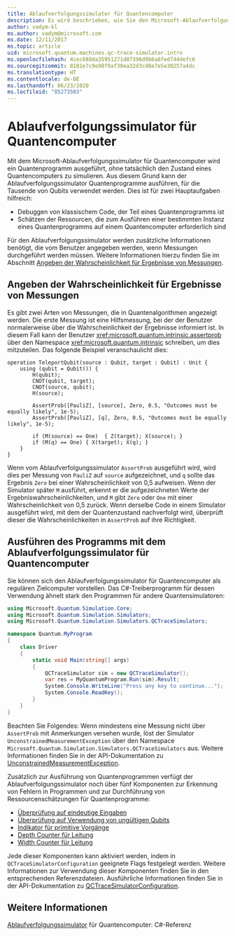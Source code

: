 ```yaml
---
title: Ablaufverfolgungssimulator für Quantencomputer
description: Es wird beschrieben, wie Sie den Microsoft-Ablaufverfolgungssimulator für Quantencomputer verwenden, um klassischen Code zu debuggen und die Ressourcenanforderungen eines Quantenprogramms zu schätzen.
author: vadym-kl
ms.author: vadym@microsoft.com
ms.date: 12/11/2017
ms.topic: article
uid: microsoft.quantum.machines.qc-trace-simulator.intro
ms.openlocfilehash: 4cec688da35951271d87396d9b6a8fed744defc6
ms.sourcegitcommit: 0181e7c9e98f9af30ea32d3cd8e7e5e30257a4dc
ms.translationtype: HT
ms.contentlocale: de-DE
ms.lasthandoff: 06/23/2020
ms.locfileid: "85273503"
---
```

# <a name="quantum-trace-simulator"></a>Ablaufverfolgungssimulator für Quantencomputer

Mit dem Microsoft-Ablaufverfolgungssimulator für Quantencomputer wird ein Quantenprogramm ausgeführt, ohne tatsächlich den Zustand eines Quantencomputers zu simulieren.  Aus diesem Grund kann der Ablaufverfolgungssimulator Quantenprogramme ausführen, für die Tausende von Qubits verwendet werden.  Dies ist für zwei Hauptaufgaben hilfreich: 

* Debuggen von klassischem Code, der Teil eines Quantenprogramms ist 
* Schätzen der Ressourcen, die zum Ausführen einer bestimmten Instanz eines Quantenprogramms auf einem Quantencomputer erforderlich sind

Für den Ablaufverfolgungssimulator werden zusätzliche Informationen benötigt, die vom Benutzer angegeben werden, wenn Messungen durchgeführt werden müssen. Weitere Informationen hierzu finden Sie im Abschnitt [Angeben der Wahrscheinlichkeit für Ergebnisse von Messungen](#providing-the-probability-of-measurement-outcomes). 

## <a name="providing-the-probability-of-measurement-outcomes"></a>Angeben der Wahrscheinlichkeit für Ergebnisse von Messungen

Es gibt zwei Arten von Messungen, die in Quantenalgorithmen angezeigt werden. Die erste Messung ist eine Hilfsmessung, bei der der Benutzer normalerweise über die Wahrscheinlichkeit der Ergebnisse informiert ist. In diesem Fall kann der Benutzer <xref:microsoft.quantum.intrinsic.assertprob> über den Namespace <xref:microsoft.quantum.intrinsic> schreiben, um dies mitzuteilen. Das folgende Beispiel veranschaulicht dies:

```qsharp
operation TeleportQubit(source : Qubit, target : Qubit) : Unit {
    using (qubit = Qubit()) {
        H(qubit);
        CNOT(qubit, target);
        CNOT(source, qubit);
        H(source);

        AssertProb([PauliZ], [source], Zero, 0.5, "Outcomes must be equally likely", 1e-5);
        AssertProb([PauliZ], [q], Zero, 0.5, "Outcomes must be equally likely", 1e-5);

        if (M(source) == One)  { Z(target); X(source); }
        if (M(q) == One) { X(target); X(q); }
    }
}
```

Wenn vom Ablaufverfolgungssimulator `AssertProb` ausgeführt wird, wird dies per Messung von `PauliZ` auf `source` aufgezeichnet, und `q` sollte das Ergebnis `Zero` bei einer Wahrscheinlichkeit von 0,5 aufweisen. Wenn der Simulator später `M` ausführt, erkennt er die aufgezeichneten Werte der Ergebniswahrscheinlichkeiten, und `M` gibt `Zero` oder `One` mit einer Wahrscheinlichkeit von 0,5 zurück. Wenn derselbe Code in einem Simulator ausgeführt wird, mit dem der Quantenzustand nachverfolgt wird, überprüft dieser die Wahrscheinlichkeiten in `AssertProb` auf ihre Richtigkeit.

## <a name="running-your-program-with-the-quantum-computer-trace-simulator"></a>Ausführen des Programms mit dem Ablaufverfolgungssimulator für Quantencomputer 

Sie können sich den Ablaufverfolgungssimulator für Quantencomputer als regulären Zielcomputer vorstellen. Das C#-Treiberprogramm für dessen Verwendung ähnelt stark den Programmen für andere Quantensimulatoren: 

```csharp
using Microsoft.Quantum.Simulation.Core;
using Microsoft.Quantum.Simulation.Simulators;
using Microsoft.Quantum.Simulation.Simulators.QCTraceSimulators;

namespace Quantum.MyProgram
{
    class Driver
    {
        static void Main(string[] args)
        {
            QCTraceSimulator sim = new QCTraceSimulator();
            var res = MyQuantumProgram.Run(sim).Result;
            System.Console.WriteLine("Press any key to continue...");
            System.Console.ReadKey();
        }
    }
}
```

Beachten Sie Folgendes: Wenn mindestens eine Messung nicht über `AssertProb` mit Anmerkungen versehen wurde, löst der Simulator `UnconstrainedMeasurementException` über den Namespace `Microsoft.Quantum.Simulation.Simulators.QCTraceSimulators` aus. Weitere Informationen finden Sie in der API-Dokumentation zu [UnconstrainedMeasurementException](xref:Microsoft.Quantum.Simulation.Simulators.QCTraceSimulators.UnconstrainedMeasurementException).

Zusätzlich zur Ausführung von Quantenprogrammen verfügt der Ablaufverfolgungssimulator noch über fünf Komponenten zur Erkennung von Fehlern in Programmen und zur Durchführung von Ressourcenschätzungen für Quantenprogramme: 

* [Überprüfung auf eindeutige Eingaben](xref:microsoft.quantum.machines.qc-trace-simulator.distinct-inputs)
* [Überprüfung auf Verwendung von ungültigen Qubits](xref:microsoft.quantum.machines.qc-trace-simulator.invalidated-qubits)
* [Indikator für primitive Vorgänge](xref:microsoft.quantum.machines.qc-trace-simulator.primitive-counter)
* [Depth Counter für Leitung](xref:microsoft.quantum.machines.qc-trace-simulator.depth-counter)
* [Width Counter für Leitung](xref:microsoft.quantum.machines.qc-trace-simulator.width-counter)

Jede dieser Komponenten kann aktiviert werden, indem in `QCTraceSimulatorConfiguration` geeignete Flags festgelegt werden. Weitere Informationen zur Verwendung dieser Komponenten finden Sie in den entsprechenden Referenzdateien. Ausführliche Informationen finden Sie in der API-Dokumentation zu [QCTraceSimulatorConfiguration](https://docs.microsoft.com/dotnet/api/Microsoft.Quantum.Simulation.Simulators.QCTraceSimulators.QCTraceSimulatorConfiguration).

## <a name="see-also"></a>Weitere Informationen
[Ablaufverfolgungssimulator](xref:Microsoft.Quantum.Simulation.Simulators.QCTraceSimulators.QCTraceSimulator) für Quantencomputer: C#-Referenz 

